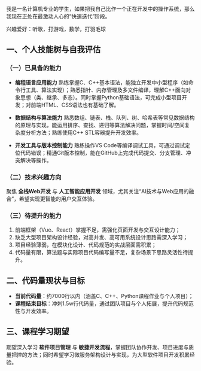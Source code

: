 我是一名计算机专业的学生，如果把我自己比作一个正在开发中的操作系统，那么我现在正处在最激动人心的“快速迭代”阶段。

兴趣爱好：听歌，打游戏，数学，打羽毛球

## 一、个人技能树与自我评估

### （一）已具备的能力
- **编程语言应用能力**
  熟练掌握C、C++基本语法，能独立开发中小型程序（如命令行工具、算法实现）；熟悉指针、内存管理及多文件编译，理解C++面向对象思想（类、继承、多态）。同时掌握Python基础语法，可完成小型项目开发；对前端HTML、CSS语法也有基础了解。

- **数据结构与算法能力**
  熟悉数组、链表、栈、队列、树、哈希表等常见数据结构的原理与实现，能运用排序、查找、递归等算法解决问题，掌握时间/空间复杂度分析方法；熟练使用C++ STL容器提升开发效率。

- **开发工具与版本控制能力**
  熟练操作VS Code等编译调试工具，可通过调试定位代码错误；精通Git版本控制，能在GitHub上完成代码提交、分支管理、冲突解决等操作。

### （二）技术兴趣方向
聚焦 **全栈Web开发** 与 **人工智能应用开发** 领域，尤其关注“AI技术与Web应用的融合”，希望实现更智能的用户交互体验。

### （三）待提升的能力
1. 前端框架（Vue、React）掌握不足，需强化页面开发与交互设计能力；
2. 缺乏大型项目架构设计经验，对高并发、高可用系统设计思路需深入学习；
3. 项目经验薄弱，在模块化设计、代码规范的实战层面需积累；
4. 代码量有限，算法题与实际项目代码编写量不足，复杂场景下思路灵活性待提升。

## 二、代码量现状与目标
- **当前代码量**：约7000行以内（涵盖C、C++、Python课程作业与个人项目）；
- **课程结束目标**：冲刺1.5w行代码量，通过团队项目与个人拓展，提升代码规范性与开发效率。

## 三、课程学习期望
期望深入学习 **软件项目管理** 与 **敏捷开发流程**，掌握团队协作开发、项目进度与质量把控的方法；同时希望学习微服务架构设计与实现，为大型软件项目开发积累经验。
